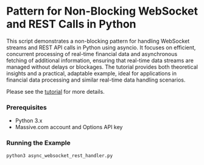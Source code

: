 # Pattern for Non-Blocking WebSocket and REST Calls in Python

This script demonstrates a non-blocking pattern for handling WebSocket streams and REST API calls in Python using asyncio. It focuses on efficient, concurrent processing of real-time financial data and asynchronous fetching of additional information, ensuring that real-time data streams are managed without delays or blockages. The tutorial provides both theoretical insights and a practical, adaptable example, ideal for applications in financial data processing and similar real-time data handling scenarios.

Please see the [tutorial](https://massive.com/blog/pattern-for-non-blocking-websocket-and-rest-calls-in-python) for more details.

### Prerequisites

- Python 3.x
- Massive.com account and Options API key

### Running the Example

```
python3 async_websocket_rest_handler.py
```
